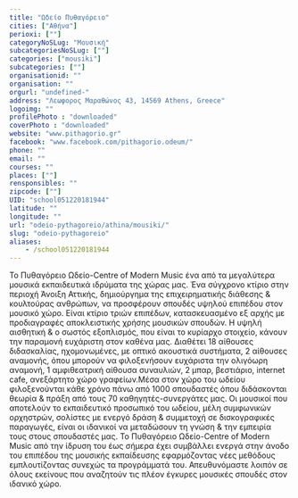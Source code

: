 ```yaml
---
title: "Ωδείο Πυθαγόρειο"
cities: ["Αθήνα"]
perioxi: [""]
categoryNoSLug: "Μουσική"
subcategoriesNoSLug: [""]
categories: ["mousiki"]
subcategories: [""]
organisationid: ""
organisation: ""
orgurl: "undefined-"
address: "Λεωφορος Μαραθώνος 43, 14569 Athens, Greece"
logoimg: ""
profilePhoto : "downloaded"
coverPhoto : "downloaded"
website: "www.pithagorio.gr"
facebook: "www.facebook.com/pithagorio.odeum/"
phone: ""
email: ""
courses: ""
places: [""]
rensponsibles: ""
zipcode: [""]
UID: "school051220181944"
latitude: ""
longitude: ""
url: "odeio-pythagoreio/athina/mousiki/"
slug: "odeio-pythagoreio"
aliases:
    - /school051220181944
---
```





Το Πυθαγόρειο Ωδείο-Centre of Modern Music ένα από τα μεγαλύτερα μουσικά εκπαιδευτικά ιδρύματα της χώρας μας. Ένα σύγχρονο κτίριο στην περιοχή Άνοιξη Αττικής, δημιούργημα της επιχειρηματικής διάθεσης &amp; κουλτούρας ανθρώπων, να προσφέρουν σπουδές υψηλού επιπέδου στον μουσικό χώρο. Είναι κτίριο τριών επιπέδων, κατασκευασμένο εξ αρχής με προδιαγραφές αποκλειστικής χρήσης μουσικών σπουδών. Η υψηλή αισθητική &amp; ο σωστός εξοπλισμός, που είναι το κυρίαρχο στοιχείο, κάνουν την παραμονή ευχάριστη στον καθένα μας. Διαθέτει 18 αίθουσες διδασκαλίας, ηχομονωμένες, με οπτικό ακουστικά συστήματα, 2 αίθουσες αναμονής, όπου μπορούν να φιλοξενήσουν ευχάριστα την ολιγόωρη αναμονή, 1 αμφιθεατρική αίθουσα συναυλιών, 2 μπαρ, βεστιάριο, internet cafe, ανεξάρτητο χώρο γραφείων.Μέσα στον χώρο του ωδείου φιλοξενούνται κάθε χρόνο πάνω από 1000 σπουδαστές όπου διδάσκονται θεωρία &amp; πράξη από τους 70 καθηγητές-συνεργάτες μας. Οι μουσικοί που αποτελούν το εκπαιδευτικό προσωπικό του ωδείου, μέλη συμφωνικών ορχηστρών, σολίστες με ενεργό δράση &amp; συμμετοχή σε δισκογραφικές παραγωγές, είναι οι ιδανικοί να μεταδώσουν τη γνώση &amp; την εμπειρία τους στους σπουδαστές μας. Το Πυθαγόρειο Ωδείο-Centre of Modern Music από την ίδρυση του έως σήμερα έχει συμβάλλει ενεργά στην άνοδο του επιπέδου της μουσικής εκπαίδευσης εφαρμόζοντας νέες μεθόδους εμπλουτίζοντας συνεχώς τα προγράμματά του. Απευθυνόμαστε λοιπόν σε όλους εκείνους που αναζητούν τις πλέον έγκυρες μουσικές σπουδές στον ιδανικό χώρο.
